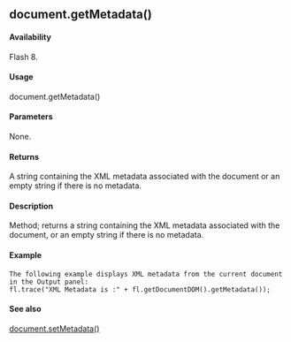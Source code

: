 ## document.getMetadata()

#### Availability

Flash 8.

#### Usage

document.getMetadata()

#### Parameters

None.

#### Returns

A string containing the XML metadata associated with the document or an empty string if there is no metadata.

#### Description

Method; returns a string containing the XML metadata associated with the document, or an empty string if there is no metadata.

#### Example

```
The following example displays XML metadata from the current document in the Output panel:
fl.trace("XML Metadata is :" + fl.getDocumentDOM().getMetadata());

```
#### See also

[document.setMetadata()](#_bookmark295)
